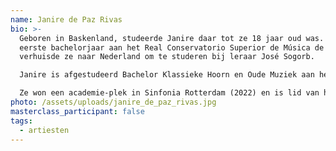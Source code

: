 ```yaml
---
name: Janire de Paz Rivas
bio: >-
  Geboren in Baskenland, studeerde Janire daar tot ze 18 jaar oud was. Na haar
  eerste bachelorjaar aan het Real Conservatorio Superior de Música de Madrid
  verhuisde ze naar Nederland om te studeren bij leraar José Sogorb.

  Janire is afgestudeerd Bachelor Klassieke Hoorn en Oude Muziek aan het Koninklijk Conservatorium in Den Haag bij de docenten Mees Vos, Herman Jeurissen en Teunis van der Zwart. Hier kreeg ze ook de kans om lessen te volgen van docenten als Rob van de Laar, Will Sanders en Jonathan Wegloop.

  Ze won een academie-plek in Sinfonia Rotterdam (2022) en is lid van het Nationaal Jeugd Orkest sinds 2020. Daarmee speelde ze in diverse beroemde zalen zoals Het Concertgebouw Amsterdam en Konzerthaus Berlin. Janire is reserve lid van de EUYO het European Union Youth Orchestra.
photo: /assets/uploads/janire_de_paz_rivas.jpg
masterclass_participant: false
tags:
  - artiesten
---
```

